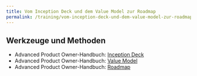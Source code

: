 ```yaml
---
title: Vom Inception Deck und dem Value Model zur Roadmap
permalink: /training/vom-inception-deck-und-dem-value-model-zur-roadmap/
---
```



## Werkzeuge und Methoden

* Advanced Product Owner-Handbuch: [Inception Deck][1]
 * Advanced Product Owner-Handbuch: [Value Model][2]
* Advanced Product Owner-Handbuch: [Roadmap][3]

[1]:	https://manual.advancedproductowner.com/inception-deck/
[2]:	https://manual.advancedproductowner.com/value-model/
[3]:	https://manual.advancedproductowner.com/roadmap/